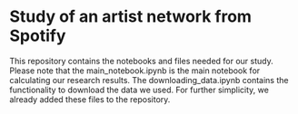 # Study of an artist network from Spotify

This repository contains the notebooks and files needed for our study. 
Please note that the main_notebook.ipynb is the main notebook for calculating our research results.
The downloading_data.ipynb contains the functionality to download the data we used. For further simplicity, we already added these files to the repository.
